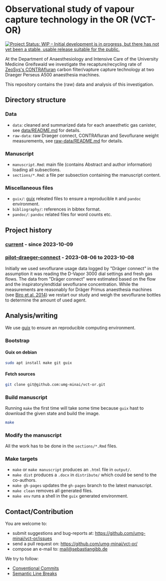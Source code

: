 # Observational study of vapour capture technology in the OR (VCT-OR)

[![Project Status: WIP – Initial development is in progress, but there has not yet been a stable, usable release suitable for the public.](https://www.repostatus.org/badges/latest/wip.svg)](https://www.repostatus.org/#wip)

At the Department of Anaesthesiology and Intensive Care of the University Medicine Greifswald we investigate the recapture/recycling rate of [ZeoSys's CONTRAfluran](https://zeosys-medical.de/human/) carbon filter/vapture capture technology at two Draeger Perseus A500 anaesthesia machines.

This repository contains the (raw) data and analysis of this investigation.

## Directory structure

### Data

- `data`: cleaned and summarized data for each anaesthetic gas canister, see [data/README.md](data/README.md) for details.
- `raw-data`: raw Draeger connect, CONTRAfluran and Sevoflurane weight measurements, see [raw-data/README.md](raw-data/README.md) for details.

### Manuscript

- `manuscript.Rmd`: main file (contains Abstract and author information) loading all subsections.
- `sections/*.Rmd`: a file per subsection containing the manuscript content.

### Miscellaneous files

- `guix/`: [guix](https://guix.gnu.org) releated files to ensure a reproducible `R` and `pandoc` environment.
- `bibliography/`: references in bibtex format.
- `pandoc/`: `pandoc` related files for word counts etc.

## Project history

### [current](https://github.com/umg-minai/vct-or/tree/main) - since 2023-10-09

### [pilot-draeger-connect](https://github.com/umg-minai/vct-or/tree/pilot-draeger-connect) - 2023-08-06 to 2023-10-08

Initially we used sevoflurane usage data logged by "Dräger connect" in the assumption it was reading the D-Vapor 3000 dial settings and fresh gas flows.
The data from "Dräger connect" were estimated based on the flow and the inspiratory/endtidal sevoflurane concentration.
While the measurements are reasonably for Dräger Primus anaesthesia machines (see [Biro et al. 2014](https://doi.org/10.1007/s10877-014-9639-6)) we restart our study and weigh the sevoflurane bottles to determine the amount of used agent.

## Analysis/writing

We use [guix](https://guix.gnu.org) to ensure an reproducible computing environment.

### Bootstrap

#### Guix on debian

```bash
sudo apt install make git guix
```

#### Fetch sources

```bash
git clone git@github.com:umg-minai/vct-or.git
```

### Build manuscript

Running `make` the first time will take some time because
`guix` hast to download the given state and build the image.

```bash
make
```

### Modify the manuscript

All the work has to be done in the `sections/*.Rmd` files.

### Make targets

- `make` or `make manuscript` produces an `.html` file in `output/`.
- `make dist` produces a `.docx` in `distribute/` which could be send to the
  co-authors.
- `make gh-pages` updates the `gh-pages` branch to the latest manuscript.
- `make clean` removes all generated files.
- `make env` runs a shell in the `guix` generated environment.


## Contact/Contribution

You are welcome to:

- submit suggestions and bug-reports at: <https://github.com/umg-minai/vct-or/issues>
- send a pull request on: <https://github.com/umg-minai/vct-or/>
- compose an e-mail to: <mail@sebastiangibb.de>

We try to follow:

- [Conventional Commits](https://www.conventionalcommits.org/en/v1.0.0/)
- [Semantic Line Breaks](https://sembr.org/)
